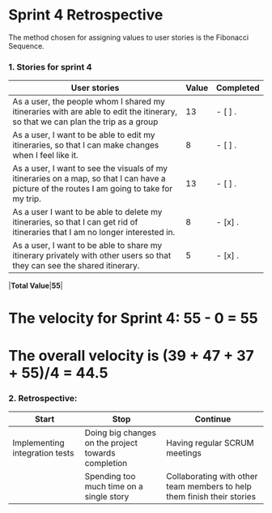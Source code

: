 # Sprint 4 Retrospective
The method chosen for assigning values to user stories is the Fibonacci Sequence.
### 1. Stories for sprint 4
| User stories                                                                                                                                               | Value | Completed |
|------------------------------------------------------------------------------------------------------------------------------------------------------------|-------|-----------|
| As a user, the people whom I shared my itineraries with are able to edit the itinerary, so that we can plan the trip as a group                               | 13     |     - [ ] .      |
| As a user, I want to be able to edit my itineraries, so that I can make changes when I feel like it.                                                            | 8     |     - [ ] .       |
| As a user, I want to see the visuals of my itineraries on a map, so that I can have a picture of the routes I am going to take for my trip. | 13     |   - [ ] .         |
| As a user I want to be able to delete my itineraries, so that I can get rid of itineraries that I am no longer interested in.                                                | 8     |      - [x] .      |
| As a user, I want to be able to share my itinerary privately with other users so that they can see the shared itinerary.                                                            | 5     |     - [x] .       |

|**Total Value**|**55**|
            
# **The velocity for Sprint 4: 55 - 0 = 55** 
# **The overall velocity is (39 + 47 + 37 + 55)/4 = 44.5**

### 2. Retrospective:
| Start                                                                                                                                                                                                                                                                                                                    | Stop                                                                       | Continue                                                                                                                                                                 |
|--------------------------------------------------------------------------------------------------------------------------------------------------------------------------------------------------------------------------------------------------------------------------------------------------------------------------|----------------------------------------------------------------------------|--------------------------------------------------------------------------------------------------------------------------------------------------------------------------|
| Implementing integration tests| Doing big changes on the project towards completion | Having regular SCRUM meetings
|| Spending too much time on a  single story| Collaborating with other team members   to help them finish their stories
 

